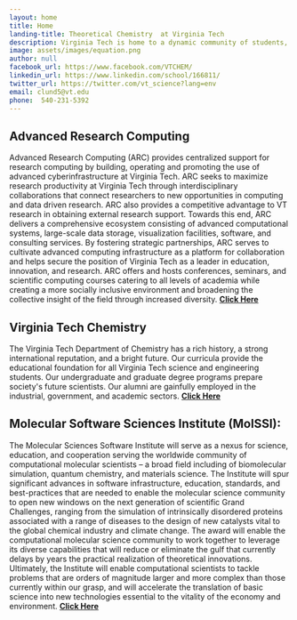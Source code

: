 ```yaml
---
layout: home
title: Home
landing-title: Theoretical Chemistry  at Virginia Tech
description: Virginia Tech is home to a dynamic community of students, postdocs, and faculty working in theoretical chemistry, with research topics ranging from the very fundamental to the technologically relevant. 
image: assets/images/equation.png 
author: null
facebook_url: https://www.facebook.com/VTCHEM/
linkedin_url: https://www.linkedin.com/school/166811/ 
twitter_url: https://twitter.com/vt_science?lang=env
email: clund5@vt.edu
phone:	540-231-5392
---
```

## Advanced Research Computing
Advanced Research Computing (ARC) provides centralized support for research computing by building, operating and promoting the use of advanced cyberinfrastructure at Virginia Tech. ARC seeks to maximize research productivity at Virginia Tech through interdisciplinary collaborations that connect researchers to new opportunities in computing and data driven research. ARC also provides a competitive advantage to VT research in obtaining external research support. Towards this end, ARC delivers a comprehensive ecosystem consisting of advanced computational systems, large-scale data storage, visualization facilities, software, and consulting services. By fostering strategic partnerships, ARC serves to cultivate advanced computing infrastructure as a platform for collaboration and helps secure the position of Virginia Tech as a leader in education, innovation, and research. ARC offers and hosts conferences, seminars, and scientific computing courses catering to all levels of academia while creating a more socially inclusive environment and broadening the collective insight of the field through increased diversity.
[**Click Here**](https://secure.hosting.vt.edu/www.arc.vt.edu/) 
 
## Virginia Tech Chemistry
The Virginia Tech Department of Chemistry has a rich history, a strong international reputation, and a bright future. Our curricula provide the educational foundation for all Virginia Tech science and engineering students. Our undergraduate and graduate degree programs prepare society's future scientists. Our alumni are gainfully employed in the industrial, government, and academic sectors.
[**Click Here**](http://www.chem.vt.edu/) 
 
## Molecular Software Sciences Institute (MolSSI): 
The Molecular Sciences Software Institute will serve as a nexus for science, education, and cooperation serving the worldwide community of computational molecular scientists – a broad field including of biomolecular simulation, quantum chemistry, and materials science. The Institute will spur significant advances in software infrastructure, education, standards, and best-practices that are needed to enable the molecular science community to open new windows on the next generation of scientific Grand Challenges, ranging from the simulation of intrinsically disordered proteins associated with a range of diseases to the design of new catalysts vital to the global chemical industry and climate change. The award will enable the computational molecular science community to work together to leverage its diverse capabilities that will reduce or eliminate the gulf that currently delays by years the practical realization of theoretical innovations. Ultimately, the Institute will enable computational scientists to tackle problems that are orders of magnitude larger and more complex than those currently within our grasp, and will accelerate the translation of basic science into new technologies essential to the vitality of the economy and environment.
[**Click Here**](http://molssi.org/) 
